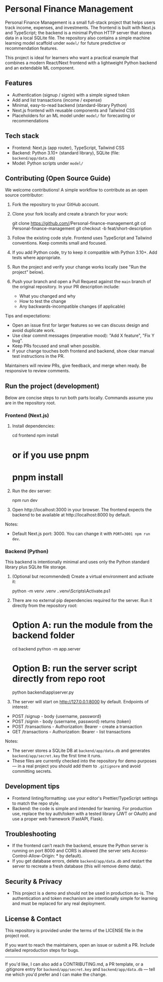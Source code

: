 # Personal Finance Management

Personal Finance Management is a small full-stack project that helps users track income, expenses, and investments. The frontend is built with Next.js and TypeScript; the backend is a minimal Python HTTP server that stores data in a local SQLite file. The repository also contains a simple machine learning model scaffold under `model/` for future predictive or recommendation features.

This project is ideal for learners who want a practical example that combines a modern React/Next frontend with a lightweight Python backend and an extendable ML component.

## Features

- Authentication (signup / signin) with a simple signed token
- Add and list transactions (income / expense)
- Minimal, easy-to-read backend (standard-library Python)
- Next.js frontend with reusable components and Tailwind CSS
- Placeholders for an ML model under `model/` for forecasting or recommendations

## Tech stack

- Frontend: Next.js (app router), TypeScript, Tailwind CSS
- Backend: Python 3.10+ (standard library), SQLite (file: `backend/app/data.db`)
- Model: Python scripts under `model/`

## Contributing (Open Source Guide)

We welcome contributions! A simple workflow to contribute as an open source contributor:

1. Fork the repository to your GitHub account.
2. Clone your fork locally and create a branch for your work:

   git clone https://github.com/<your-username>/Personal-finance-management.git
   cd Personal-finance-management
   git checkout -b feat/short-description

3. Follow the existing code style. Frontend uses TypeScript and Tailwind conventions. Keep commits small and focused.
4. If you add Python code, try to keep it compatible with Python 3.10+. Add tests where appropriate.
5. Run the project and verify your change works locally (see "Run the project" below).
6. Push your branch and open a Pull Request against the `main` branch of the original repository. In your PR description include:
   - What you changed and why
   - How to test the change
   - Any backwards-incompatible changes (if applicable)

Tips and expectations:

- Open an issue first for larger features so we can discuss design and avoid duplicate work.
- Use clear commit messages (imperative mood): "Add X feature", "Fix Y bug".
- Keep PRs focused and small when possible.
- If your change touches both frontend and backend, show clear manual test instructions in the PR.

Maintainers will review PRs, give feedback, and merge when ready. Be responsive to review comments.

## Run the project (development)

Below are concise steps to run both parts locally. Commands assume you are in the repository root.

### Frontend (Next.js)

1. Install dependencies:

   cd frontend
   npm install

   # or if you use pnpm

   # pnpm install

2. Run the dev server:

   npm run dev

3. Open http://localhost:3000 in your browser. The frontend expects the backend to be available at http://localhost:8000 by default.

Notes:

- Default Next.js port: 3000. You can change it with `PORT=3001 npm run dev`.

### Backend (Python)

This backend is intentionally minimal and uses only the Python standard library plus SQLite file storage.

1. (Optional but recommended) Create a virtual environment and activate it:

   python -m venv .venv
   .\.venv\Scripts\Activate.ps1

2. There are no external pip dependencies required for the server. Run it directly from the repository root:

   # Option A: run the module from the backend folder

   cd backend
   python -m app.server

   # Option B: run the server script directly from repo root

   python backend\app\server.py

3. The server will start on http://127.0.0.1:8000 by default. Endpoints of interest:

- POST /signup - body {username, password}
- POST /signin - body {username, password} returns {token}
- POST /transactions - Authorization: Bearer <token> - create a transaction
- GET /transactions - Authorization: Bearer <token> - list transactions

Notes:

- The server stores a SQLite DB at `backend/app/data.db` and generates `backend/app/secret.key` the first time it runs.
- These files are currently checked into the repository for demo purposes — in a real project you should add them to `.gitignore` and avoid committing secrets.

## Development tips

- Frontend linting/formatting: use your editor's Prettier/TypeScript settings to match the repo style.
- Backend: the code is simple and intended for learning. For production use, replace the toy auth/token with a tested library (JWT or OAuth) and use a proper web framework (FastAPI, Flask).

## Troubleshooting

- If the frontend can't reach the backend, ensure the Python server is running on port 8000 and CORS is allowed (the server sets Access-Control-Allow-Origin: * by default).
- If you get database errors, delete `backend/app/data.db` and restart the server to recreate a fresh database (this will remove demo data).

## Security & Privacy

- This project is a demo and should not be used in production as-is. The authentication and token mechanism are intentionally simple for learning and must be replaced for any real deployment.

## License & Contact

This repository is provided under the terms of the LICENSE file in the project root.

If you want to reach the maintainers, open an issue or submit a PR. Include detailed reproduction steps for bugs.

---

If you'd like, I can also add a CONTRIBUTING.md, a PR template, or a .gitignore entry for `backend/app/secret.key` and `backend/app/data.db` — tell me which you'd prefer and I can make the change.
